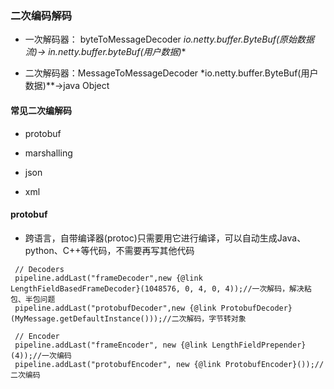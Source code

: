 ### 二次编码解码

- 一次解码器： byteToMessageDecoder
  *io.netty.buffer.ByteBuf(原始数据流)-> in.netty.buffer.byteBuf(用户数据)**

- 二次解码器：MessageToMessageDecoder
  *io.netty.buffer.ByteBuf(用户数据)**->java Object

#### 常见二次编解码

- protobuf

- marshalling

- json

- xml

#### protobuf

- 跨语言，自带编译器(protoc)只需要用它进行编译，可以自动生成Java、python、C++等代码，不需要再写其他代码

``````
 // Decoders
 pipeline.addLast("frameDecoder",new {@link LengthFieldBasedFrameDecoder}(1048576, 0, 4, 0, 4));//一次解码，解决粘包、半包问题
 pipeline.addLast("protobufDecoder",new {@link ProtobufDecoder}(MyMessage.getDefaultInstance()));//二次解码，字节转对象

 // Encoder
 pipeline.addLast("frameEncoder", new {@link LengthFieldPrepender}(4));//一次编码
 pipeline.addLast("protobufEncoder", new {@link ProtobufEncoder}());//二次编码
``````